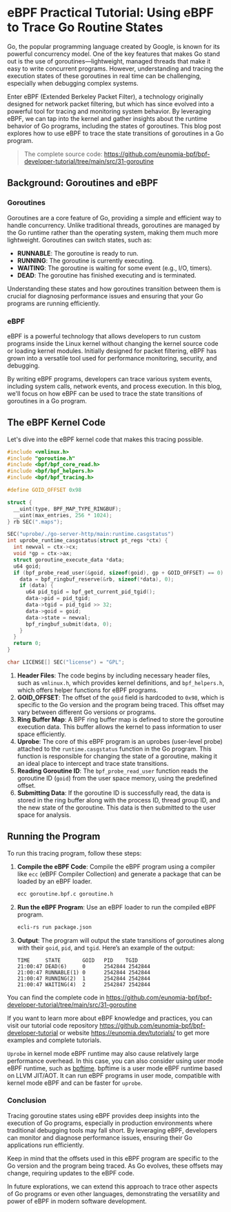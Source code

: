 # eBPF Practical Tutorial: Using eBPF to Trace Go Routine States

Go, the popular programming language created by Google, is known for its powerful concurrency model. One of the key features that makes Go stand out is the use of goroutines—lightweight, managed threads that make it easy to write concurrent programs. However, understanding and tracing the execution states of these goroutines in real time can be challenging, especially when debugging complex systems.

Enter eBPF (Extended Berkeley Packet Filter), a technology originally designed for network packet filtering, but which has since evolved into a powerful tool for tracing and monitoring system behavior. By leveraging eBPF, we can tap into the kernel and gather insights about the runtime behavior of Go programs, including the states of goroutines. This blog post explores how to use eBPF to trace the state transitions of goroutines in a Go program.

> The complete source code: <https://github.com/eunomia-bpf/bpf-developer-tutorial/tree/main/src/31-goroutine>

## Background: Goroutines and eBPF

### Goroutines

Goroutines are a core feature of Go, providing a simple and efficient way to handle concurrency. Unlike traditional threads, goroutines are managed by the Go runtime rather than the operating system, making them much more lightweight. Goroutines can switch states, such as:

- **RUNNABLE**: The goroutine is ready to run.
- **RUNNING**: The goroutine is currently executing.
- **WAITING**: The goroutine is waiting for some event (e.g., I/O, timers).
- **DEAD**: The goroutine has finished executing and is terminated.

Understanding these states and how goroutines transition between them is crucial for diagnosing performance issues and ensuring that your Go programs are running efficiently.

### eBPF

eBPF is a powerful technology that allows developers to run custom programs inside the Linux kernel without changing the kernel source code or loading kernel modules. Initially designed for packet filtering, eBPF has grown into a versatile tool used for performance monitoring, security, and debugging.

By writing eBPF programs, developers can trace various system events, including system calls, network events, and process execution. In this blog, we'll focus on how eBPF can be used to trace the state transitions of goroutines in a Go program.

## The eBPF Kernel Code

Let's dive into the eBPF kernel code that makes this tracing possible.

```c
#include <vmlinux.h>
#include "goroutine.h"
#include <bpf/bpf_core_read.h>
#include <bpf/bpf_helpers.h>
#include <bpf/bpf_tracing.h>

#define GOID_OFFSET 0x98

struct {
  __uint(type, BPF_MAP_TYPE_RINGBUF);
  __uint(max_entries, 256 * 1024);
} rb SEC(".maps");

SEC("uprobe/./go-server-http/main:runtime.casgstatus")
int uprobe_runtime_casgstatus(struct pt_regs *ctx) {
  int newval = ctx->cx;
  void *gp = ctx->ax;
  struct goroutine_execute_data *data;
  u64 goid;
  if (bpf_probe_read_user(&goid, sizeof(goid), gp + GOID_OFFSET) == 0) {
    data = bpf_ringbuf_reserve(&rb, sizeof(*data), 0);
    if (data) {
      u64 pid_tgid = bpf_get_current_pid_tgid();
      data->pid = pid_tgid;
      data->tgid = pid_tgid >> 32;
      data->goid = goid;
      data->state = newval;
      bpf_ringbuf_submit(data, 0);
    }
  }
  return 0;
}

char LICENSE[] SEC("license") = "GPL";
```

1. **Header Files**: The code begins by including necessary header files, such as `vmlinux.h`, which provides kernel definitions, and `bpf_helpers.h`, which offers helper functions for eBPF programs.
2. **GOID_OFFSET**: The offset of the `goid` field is hardcoded to `0x98`, which is specific to the Go version and the program being traced. This offset may vary between different Go versions or programs.
3. **Ring Buffer Map**: A BPF ring buffer map is defined to store the goroutine execution data. This buffer allows the kernel to pass information to user space efficiently.
4. **Uprobe**: The core of this eBPF program is an uprobes (user-level probe) attached to the `runtime.casgstatus` function in the Go program. This function is responsible for changing the state of a goroutine, making it an ideal place to intercept and trace state transitions.
5. **Reading Goroutine ID**: The `bpf_probe_read_user` function reads the goroutine ID (`goid`) from the user space memory, using the predefined offset.
6. **Submitting Data**: If the goroutine ID is successfully read, the data is stored in the ring buffer along with the process ID, thread group ID, and the new state of the goroutine. This data is then submitted to the user space for analysis.

## Running the Program

To run this tracing program, follow these steps:

1. **Compile the eBPF Code**: Compile the eBPF program using a compiler like `ecc` (eBPF Compiler Collection) and generate a package that can be loaded by an eBPF loader.

    ```bash
    ecc goroutine.bpf.c goroutine.h
    ```

2. **Run the eBPF Program**: Use an eBPF loader to run the compiled eBPF program.

    ```bash
    ecli-rs run package.json
    ```

3. **Output**: The program will output the state transitions of goroutines along with their `goid`, `pid`, and `tgid`. Here’s an example of the output:

    ```console
    TIME     STATE       GOID   PID    TGID   
    21:00:47 DEAD(6)     0      2542844 2542844
    21:00:47 RUNNABLE(1) 0      2542844 2542844
    21:00:47 RUNNING(2)  1      2542844 2542844
    21:00:47 WAITING(4)  2      2542847 2542844
    ```

You can find the complete code in <https://github.com/eunomia-bpf/bpf-developer-tutorial/tree/main/src/31-goroutine>

If you want to learn more about eBPF knowledge and practices, you can visit our tutorial code repository <https://github.com/eunomia-bpf/bpf-developer-tutorial> or website <https://eunomia.dev/tutorials/> to get more examples and complete tutorials.

`Uprobe` in kernel mode eBPF runtime may also cause relatively large performance overhead. In this case, you can also consider using user mode eBPF runtime, such as [bpftime](https://github.com/eunomia-bpf/bpftime). bpftime is a user mode eBPF runtime based on LLVM JIT/AOT. It can run eBPF programs in user mode, compatible with kernel mode eBPF and can be faster for `uprobe`.

### Conclusion

Tracing goroutine states using eBPF provides deep insights into the execution of Go programs, especially in production environments where traditional debugging tools may fall short. By leveraging eBPF, developers can monitor and diagnose performance issues, ensuring their Go applications run efficiently.

Keep in mind that the offsets used in this eBPF program are specific to the Go version and the program being traced. As Go evolves, these offsets may change, requiring updates to the eBPF code.

In future explorations, we can extend this approach to trace other aspects of Go programs or even other languages, demonstrating the versatility and power of eBPF in modern software development.
